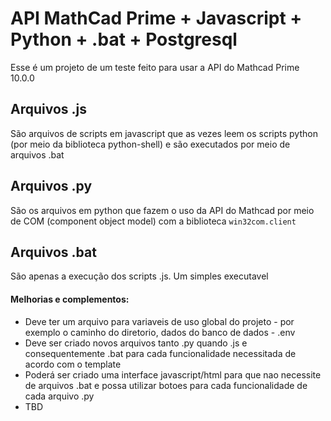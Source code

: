 # API MathCad Prime + Javascript + Python + .bat + Postgresql

Esse é um projeto de um teste feito para usar a API do Mathcad Prime 10.0.0 

## Arquivos .js

São arquivos de scripts em javascript que as vezes leem os scripts python (por meio da biblioteca python-shell) e são executados por meio de arquivos .bat

## Arquivos .py

São os arquivos em python que fazem o uso da API do Mathcad por meio de COM (component object model) com a biblioteca `win32com.client`

## Arquivos .bat

São apenas a execução dos scripts .js. Um simples executavel

#### Melhorias e complementos:

- Deve ter um arquivo para variaveis de uso global do projeto - por exemplo o caminho do diretorio, dados do banco de dados - .env
- Deve ser criado novos arquivos tanto .py quando .js e consequentemente .bat para cada funcionalidade necessitada de acordo com o template
- Poderá ser criado uma interface javascript/html para que nao necessite de arquivos .bat e possa utilizar botoes para cada funcionalidade de cada arquivo .py
- TBD
